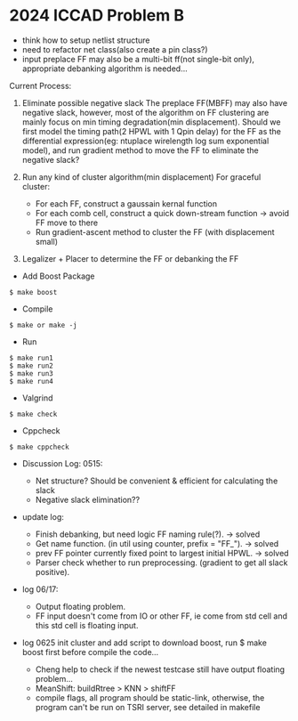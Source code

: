 # 2024 ICCAD Problem B

*   think how to setup netlist structure
*   need to refactor net class(also create a pin class?)
*   input preplace FF may also be a multi-bit ff(not single-bit only), appropriate debanking algorithm is needed...


Current Process:

1. Eliminate possible negative slack
The preplace FF(MBFF) may also have negative slack, however, most of the algorithm on FF clustering are mainly focus on min timing degradation(min displacement). Should we first model the timing path(2 HPWL with 1 Qpin delay) for the FF as the differential expression(eg: ntuplace wirelength log sum exponential model), and run gradient method to move the FF to eliminate the negative slack?

2. Run any kind of cluster algorithm(min displacement)
For graceful cluster:
    *   For each FF, construct a gaussain kernal function
    *   For each comb cell, construct a quick down-stream function -> avoid FF move to there
    *    Run gradient-ascent method to cluster the FF (with displacement small)

3. Legalizer + Placer to determine the FF or debanking the FF

*   Add Boost Package
```
$ make boost
```

*   Compile
```
$ make or make -j
```

*   Run
```
$ make run1
$ make run2
$ make run3
$ make run4
```

*   Valgrind
```
$ make check
```

*   Cppcheck
```
$ make cppcheck
```

*   Discussion Log:
0515:
    *   Net structure? Should be convenient & efficient for calculating the slack
    *   Negative slack elimination??


* update log:
    * Finish debanking, but need logic FF naming rule(?). -> solved
    * Get name function. (in util using counter, prefix = "FF_"). -> solved
    * prev FF pointer currently fixed point to largest initial HPWL. -> solved
    * Parser check whether to run preprocessing. (gradient to get all slack positive).

* log 06/17:
    * Output floating problem.
    * FF input doesn't come from IO or other FF, ie come from std cell and this std cell is floating input.

* log 0625 init cluster and add script to download boost, run $ make boost first before compile the code...
    * Cheng help to check if the newest testcase still have output floating problem...
    * MeanShift: buildRtree > KNN > shiftFF
    * compile flags, all program should be static-link, otherwise, the program can't be run on TSRI server, see detailed in makefile
